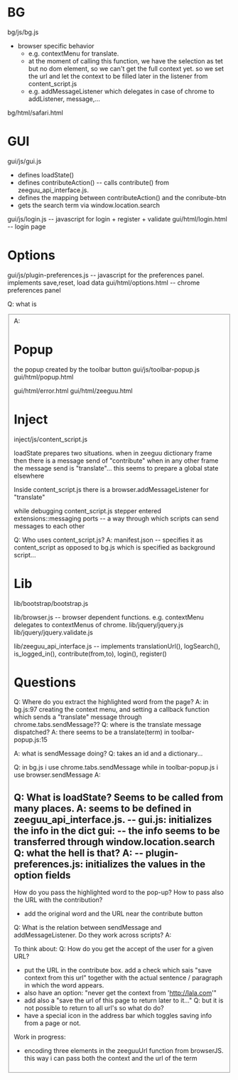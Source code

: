 
BG
===

bg/js/bg.js
- browser specific behavior
    - e.g. contextMenu for translate.
     - at the moment of calling this function, we have the selection as tet
     but no dom element, so we can't get the full context yet. so we set the
     url and let the context to be filled later in the listener from content_script.js
    - e.g. addMessageListener which delegates in case of chrome to
    addListener, message,...




bg/html/safari.html

GUI
===
gui/js/gui.js
- defines loadState()
- defines contributeAction() -- calls contribute() from zeeguu_api_interface.js.
- defines the mapping between contributeAction() and the conribute-btn
- gets the search term via window.location.search

gui/js/login.js -- javascript for login + register + validate 
gui/html/login.html -- login page


Options
===
gui/js/plugin-preferences.js -- javascript for the preferences panel. implements save,reset, load data
gui/html/options.html -- chrome preferences panel

Q: what is <fieldset>
A:



Popup
===
the popup created by the toolbar button
gui/js/toolbar-popup.js
gui/html/popup.html

gui/html/error.html
gui/html/zeeguu.html

Inject
======
inject/js/content_script.js

loadState prepares two situations. when in zeeguu dictionary frame then
 there is a message send of "contribute"
  when in any other frame the message send is "translate"...
  this seems to prepare a global state elsewhere

Inside content_script.js there is a browser.addMessageListener for "translate"

while debugging content_script.js stepper entered extensions::messaging
ports -- a way through which scripts can send messages to each other



Q: Who uses content_script.js?
A: manifest.json -- specifies it as content_script as opposed to bg.js which is specified as background script...



Lib
===
lib/bootstrap/bootstrap.js

lib/browser.js
 -- browser dependent functions. e.g. contextMenu delegates to contextMenus of chrome.
lib/jquery/jquery.js
lib/jquery/jquery.validate.js

lib/zeeguu_api_interface.js -- implements translationUrl(), logSearch(), is_logged_in(), contribute(from,to), login(), register()

Questions
===
Q: Where do you extract the highlighted word from the page?
A: in bg.js:97 creating the context menu, and setting a callback function which
 sends a "translate" message through chrome.tabs.sendMessage??
  Q: where is the translate message dispatched?
  A: there seems to be a translate(term) in toolbar-popup.js:15

  A: what is sendMessage doing?
  Q: takes an id and a dictionary...

  Q: in  bg.js i use chrome.tabs.sendMessage while in toolbar-popup.js i use browser.sendMessage
  A:

Q: What is loadState? Seems to be called from many places.
A: seems to be defined in zeeguu_api_interface.js.
  -- gui.js: initializes the info in the dict gui:
   -- the info seems to be transferred through window.location.search
   Q: what the hell is that?
   A:
  -- plugin-preferences.js: initializes the values in the option fields
  --


How do you pass the highlighted word to the pop-up?
How to pass also the URL with the contribution?
- add the original word and the URL near the contribute button


Q: What is the relation between sendMessage and addMessageListener.
 Do they work across scripts?
A:



To think about:
Q: How do you get the accept of the user for a given URL?
 - put the URL in the contribute box. add a check which sais "save context from this url" together with the actual sentence / paragraph in which the word appears.
  - also have an option: "never get the context from 'http://lala.com'"
 - add also a "save the url of this page to return later to it..."
  Q: but it is not possible to return to all url's so what do do?
 - have a special icon in the address bar which toggles saving info
 from a page or not.



Work in progress:
- encoding three elements in the zeeguuUrl function from browserJS.
 this way i can pass both the context and the url
 of the term


